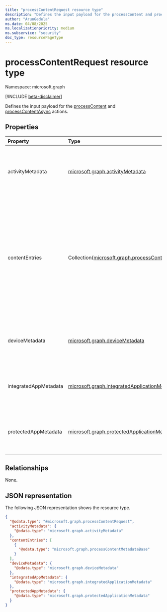 ```yaml
---
title: "processContentRequest resource type"
description: "Defines the input payload for the processContent and processContentAsync actions."
author: "ArunGedela"
ms.date: 04/08/2025
ms.localizationpriority: medium
ms.subservice: "security"
doc_type: resourcePageType
---
```


# processContentRequest resource type

Namespace: microsoft.graph

[!INCLUDE [beta-disclaimer](../../includes/beta-disclaimer.md)]

Defines the input payload for the [processContent](../api/userdatasecurityandgovernance-processcontent.md) and [processContentAsync](../api/tenantdatasecurityandgovernance-processcontentasync.md) actions.

## Properties

|Property|Type|Description|
|:---|:---|:---|
|activityMetadata|[microsoft.graph.activityMetadata](../resources/activitymetadata.md)|Metadata about the user activity (like upload, download) and location (URL). Required.|
|contentEntries|Collection([microsoft.graph.processContentMetadataBase](../resources/processcontentmetadatabase.md))|A collection of content entries to be processed. Each entry contains the content itself and its metadata. Use [conversation metadata](./processconversationmetadata.md) for content like prompts and responses and [file metadata](./processfilemetadata.md) for files. Required.|
|deviceMetadata|[microsoft.graph.deviceMetadata](../resources/devicemetadata.md)|Metadata about the device from which the content originates. Required.|
|integratedAppMetadata|[microsoft.graph.integratedApplicationMetadata](../resources/integratedapplicationmetadata.md)|Metadata about the integrated application making the request. Required.|
|protectedAppMetadata|[microsoft.graph.protectedApplicationMetadata](../resources/protectedapplicationmetadata.md)|Metadata about the protected application making the request. Required.|

## Relationships

None.

## JSON representation

The following JSON representation shows the resource type.
<!-- {
  "blockType": "resource",
  "@odata.type": "microsoft.graph.processContentRequest"
}
-->
``` json
{
  "@odata.type": "#microsoft.graph.processContentRequest",
  "activityMetadata": {
    "@odata.type": "microsoft.graph.activityMetadata"
  },
  "contentEntries": [
    {
      "@odata.type": "microsoft.graph.processContentMetadataBase"
    }
  ],
  "deviceMetadata": {
    "@odata.type": "microsoft.graph.deviceMetadata"
  },
  "integratedAppMetadata": {
    "@odata.type": "microsoft.graph.integratedApplicationMetadata"
  },
  "protectedAppMetadata": {
    "@odata.type": "microsoft.graph.protectedApplicationMetadata"
  }
}
```
